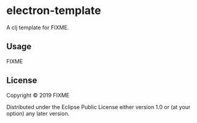 # electron-template

A clj template for FIXME.

## Usage

FIXME

## License

Copyright © 2019 FIXME

Distributed under the Eclipse Public License either version 1.0 or (at
your option) any later version.
